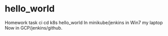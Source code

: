 # hello_world
Homework task ci cd k8s hello_world
In minikube/jenkins in Win7 my laptop
Now in GCP/jenkins/github.
